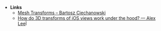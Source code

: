 
- **Links**
	- [Mesh Transforms – Bartosz Ciechanowski](https://ciechanow.ski/mesh-transforms/)
	- [How do 3D transforms of iOS views work under the hood? — Alex Lee](https://www.thealexanderlee.com/blog/how-do-3d-transforms-of-ios-views-work-under-the-hood)Ï